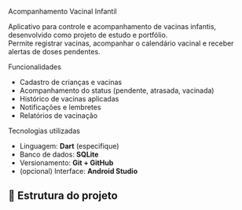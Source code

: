 Acompanhamento Vacinal Infantil

Aplicativo para controle e acompanhamento de vacinas infantis, desenvolvido como projeto de estudo e portfólio.  
Permite registrar vacinas, acompanhar o calendário vacinal e receber alertas de doses pendentes.


Funcionalidades

- Cadastro de crianças e vacinas
- Acompanhamento do status (pendente, atrasada, vacinada)
- Histórico de vacinas aplicadas
- Notificações e lembretes
- Relatórios de vacinação


Tecnologias utilizadas

- Linguagem: **Dart** (especifique)
- Banco de dados: **SQLite**
- Versionamento: **Git + GitHub**
- (opcional) Interface: **Android Studio**


## 📁 Estrutura do projeto

